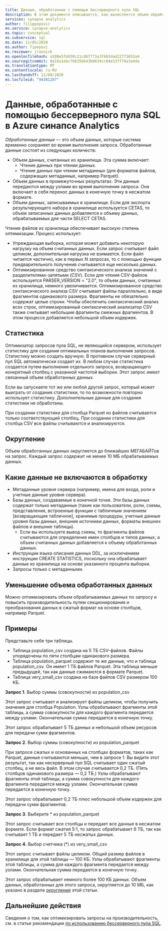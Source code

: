 ```yaml
---
title: Данные, обработанные с помощью бессерверного пула SQL
description: В этом документе описывается, как вычисляется объем обработанных данных при запросе данных в Data Lake.
services: synapse analytics
author: filippopovic
ms.service: synapse-analytics
ms.topic: conceptual
ms.subservice: sql
ms.date: 11/05/2020
ms.author: fipopovi
ms.reviewer: jrasnick
ms.openlocfilehash: a108e5fdd30c21cdb7771e3f683dad22773653a4
ms.sourcegitcommit: 8a1ba1ebc76635b643b6634cc64e137f74a1e4da
ms.translationtype: MT
ms.contentlocale: ru-RU
ms.lasthandoff: 11/09/2020
ms.locfileid: "94381207"
---
```

# <a name="data-processed-by-using-serverless-sql-pool-in-azure-synapse-analytics"></a>Данные, обработанные с помощью бессерверного пула SQL в Azure синапсе Analytics

*Обработанные данные* — это объем данных, которые система временно сохраняет во время выполнения запроса. Обработанные данные состоят из следующих количеств:

- Объем данных, считанных из хранилища. Эта сумма включает:
  - Чтение данных при чтении данных.
  - Чтение данных при чтении метаданных (для форматов файлов, содержащих метаданные, например Parquet).
- Объем данных в промежуточных результатах. Эти данные передаются между узлами во время выполнения запроса. Она включает в себя перенос данных в конечную точку в несжатом формате. 
- Объем данных, записываемых в хранилище. Если для экспорта результирующего набора в хранилище используется CETAS, то объем записанных данных добавляется к объему данных, обрабатываемых для части SELECT CETAS.

Чтение файлов из хранилища обеспечивает высокую степень оптимизации. Процесс использует:

- Упреждающая выборка, которая может добавить некоторую нагрузку на объем считанных данных. Если запрос считывает файл целиком, дополнительная нагрузка не взимается. Если файл читается частично, как в первых N запросах, то с помощью функции предварительного получения считывается еще несколько данных.
- Оптимизированное средство синтаксического анализа значений с разделителями-запятыми (CSV). Если для чтения CSV-файлов используется PARSER_VERSION = "2.0", то объем данных, считанных из хранилища, немного увеличивается. Оптимизированное средство синтаксического анализа CSV считывает файлы параллельно, в виде фрагментов одинакового размера. Фрагменты не обязательно содержат целые строки. Чтобы обеспечить синтаксический анализ всех строк, оптимизированный синтаксический анализатор CSV также считывает небольшие фрагменты смежных фрагментов. В этом процессе добавляется небольшой объем издержек.

## <a name="statistics"></a>Статистика

Оптимизатор запросов пула SQL, не являющийся сервером, использует статистику для создания оптимальных планов выполнения запросов. Статистику можно создать вручную. В противном случае серверный пул SQL автоматически создает их. В любом случае статистика создается путем выполнения отдельного запроса, возвращающего конкретный столбец с указанной частотой выборки. Этот запрос имеет связанный объем обработанных данных.

Если вы запускаете тот же или любой другой запрос, который может выиграть от создания статистики, то по возможности повторно использует статистику. Дополнительные данные для создания статистики не обработаны.

При создании статистики для столбца Parquet из файлов считывается только соответствующий столбец. При создании статистики для столбца CSV все файлы считываются и анализируются.

## <a name="rounding"></a>Округление

Объем обработанных данных округляется до ближайших МЕГАБАЙТов на запрос. Каждый запрос содержит не менее 10 МБ обрабатываемых данных.

## <a name="what-data-processed-doesnt-include"></a>Какие данные не включаются в обработку

- Метаданные уровня сервера (например, имена для входа, роли и учетные данные уровня сервера).
- Базы данных, создаваемые в конечной точке. Эти базы данных содержат только метаданные (такие как пользователи, роли, схемы, представления, встроенные функции с табличным значением [возвращающие табличное], хранимые процедуры, учетные данные уровня базы данных, внешние источники данных, форматы внешних файлов и внешние таблицы).
  - Если вы используете вывод схемы, то фрагменты файлов считываются для определения имен столбцов и типов данных, а объем считанных данных добавляется к объему обработанных данных.
- Инструкции языка описания данных DDL, за исключением инструкции CREATE STATISTICS, поскольку она обрабатывает данные из хранилища на основе указанного процента выборки.
- Запросы только с метаданными.

## <a name="reducing-the-amount-of-data-processed"></a>Уменьшение объема обработанных данных

Можно оптимизировать объем обрабатываемых данных по запросу и повысить производительность путем секционирования и преобразования данных в сжатый формат на основе столбцов, например Parquet.

## <a name="examples"></a>Примеры

Представьте себе три таблицы.

- Таблица population_csv создана на 5 ТБ CSV-файлов. Файлы упорядочены по пяти столбцам одинакового размера.
- Таблица population_parquet содержит те же данные, что и таблица population_csv. Он имеет 1 ТБ файлов Parquet. Эта таблица меньше предыдущей, так как данные сжимаются в формате Parquet.
- Таблица very_small_csv создана на базе файлов CSV размером 100 КБ.

**Запрос 1**. Выбор суммы (совокупности) из population_csv

Этот запрос считывает и анализирует файлы целиком, чтобы получить значения для столбца Population. Узлы обрабатывают фрагменты этой таблицы, а сумма совокупности для каждого фрагмента передается между узлами. Окончательная сумма передается в конечную точку. 

Этот запрос обрабатывает 5 ТБ данных и небольшой объем ресурсов для передачи сумм фрагментов.

**Запрос 2**. Выбор суммы (совокупности) из population_parquet

При запросе сжатых и основанных на столбцах форматов, таких как Parquet, данные считываются меньше, чем в запросе 1. Вы видите этот результат, так как несерверный пул SQL считывает один сжатый столбец, а не весь файл. В этом случае считывается 0,2 ТБ. (Пять столбцов одинакового размера — 0,2 ТБ.) Узлы обрабатывают фрагменты этой таблицы, а сумма совокупности для каждого фрагмента передается между узлами. Окончательная сумма передается в конечную точку. 

Этот запрос обрабатывает 0,2 ТБ плюс небольшой объем издержек для передачи сумм фрагментов.

**Запрос 3**. Выберите * из population_parquet

Этот запрос считывает все столбцы и передает все данные в несжатом формате. Если формат сжатия 5:1, то запрос обрабатывает 6 ТБ, так как считывает 1 ТБ и передает 5 ТБ несжатых данных.

**Запрос 4**. Выбор счетчика (*) из very_small_csv

Этот запрос считывает файлы целиком. Общий размер файлов в хранилище для этой таблицы — 100 КБ. Узлы обрабатывают фрагменты этой таблицы, а сумма для каждого фрагмента передается между узлами. Окончательная сумма передается в конечную точку. 

Этот запрос обрабатывает немного более 100 КБ данных. Объем данных, обработанных для этого запроса, округляется до 10 МБ, как указано в разделе [округления](#rounding) этой статьи.

## <a name="next-steps"></a>Дальнейшие действия

Сведения о том, как оптимизировать запросы на производительность, см. в статье рекомендации [по использованию бессерверного пула SQL](best-practices-sql-on-demand.md).
